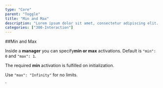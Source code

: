 ```yaml
---
type: "Core"
parent: "Toggle"
title: "Min and Max"
description: "Lorem ipsum dolor sit amet, consectetur adipiscing elit. Nunc tempus laoreet leo sit amet iaculis."
categories: ["300-Interaction"]
---
```


##Min and Max

Inside a **manager** you can specify**min or max** activations. Default is `"min": 0` and `"max": 1`.

The required **min** activation is fulfilled on initialization.

Use `"max": "Infinity"`  for no limits.

<demo>
  <demovanilla src="inline/demo/toggle/minmax">
  </demovanilla>
</demo>
`
